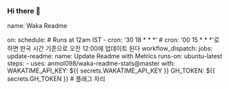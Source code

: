 ### Hi there 👋

 <!--START_SECTION:waka-->
  <!--END_SECTION:waka-->
 name: Waka Readme

on:
  schedule:
    # Runs at 12am IST
    - cron: '30 18 * * *'
    # cron: '00 15 * * *'로 하면 한국 시간 기준으로 오전 12:00에 업데이트 된다
  workflow_dispatch:
jobs:
  update-readme:
    name: Update Readme with Metrics
    runs-on: ubuntu-latest
    steps:
      - uses: anmol098/waka-readme-stats@master
        with:
          WAKATIME_API_KEY: ${{ secrets.WAKATIME_API_KEY }}
          GH_TOKEN: ${{ secrets.GH_TOKEN }}
          # 플래그 자리
